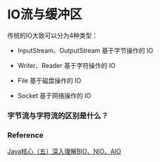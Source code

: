 
# IO流与缓冲区

传统的IO大致可以分为4种类型：

- InputStream、OutputStream 基于字节操作的 IO

- Writer、Reader 基于字符操作的 IO

- File 基于磁盘操作的 IO

- Socket 基于网络操作的 IO

### 字节流与字符流的区别是什么？

### Reference

[Java核心（五）深入理解BIO、NIO、AIO](https://zhuanlan.zhihu.com/p/51453522)
